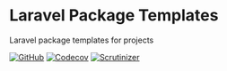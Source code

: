 Laravel Package Templates
====
Laravel package templates for projects

[![GitHub](https://img.shields.io/github/workflow/status/kilip/laravel-package/CI?style=flat-square)](https://github.com/kilip/laravel-package/actions?query=workflow%3ACI+branch%3Amaster)
[![Codecov](https://img.shields.io/codecov/c/github/kilip/laravel-package?style=flat-square)](https://codecov.io/gh/kilip/laravel-package/branch/master)
[![Scrutinizer](https://img.shields.io/scrutinizer/quality/g/kilip/laravel-package?style=flat-square)](https://img.shields.io/scrutinizer/build/g/kilip/laravel-package?style=flat-square)